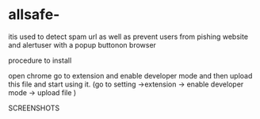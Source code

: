 # allsafe-
itis used to detect spam url as well as prevent users from pishing website and alertuser with a popup buttonon browser

procedure to install

open chrome go to extension and enable developer mode and then upload this file and start using it.
(go to setting ->extension -> enable developer mode -> upload file )


SCREENSHOTS


